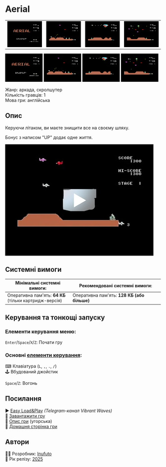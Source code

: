# Aerial

| | | | |
| --- | --- | --- | --- |
|![screen1](screenshots/scrn_aerial_01.png)|![screen2](screenshots/scrn_aerial_02.png)|![screen3](screenshots/scrn_aerial_03.png)|![screen4](screenshots/scrn_aerial_04.png)|

<img src="screenshots/scrn_aerial_01.png" width="24%"> <img src="screenshots/scrn_aerial_02.png" width="24%"> <img src="screenshots/scrn_aerial_03.png" width="24%"> <img src="screenshots/scrn_aerial_04.png" width="24%">

Жанр: аркада, скролшутер  
Кількість гравців: 1  
Мова гри: англійська  

## Опис

Керуючи літаком, ви маєте знищити все на своєму шляху.  

Бонус з написом "UP" додає одне життя.

[![video](../../thumbs/YT_51xiEkxXPdc.jpg)](https://www.youtube.com/watch?v=51xiEkxXPdc)

## Системні вимоги

|Мінімальні системні вимоги:|Рекомендовані системні вимоги:|
|---------------------------|------------------------------|
|Оперативна пам'ять: **64 КБ**<br>(тільки картридж-версія)|Оперативна пам'ять: **128 КБ (або більше)**|  

## Керування та тонкощі запуску
### Елементи керування меню:

`Enter`/`Space`/`X`/`Z`: Почати гру  

### Основні [елементи керування](../controllers.md):
⌨ Клавіатура (`L`, `,`, `.`, `/`)  
🕹 Вбудований джойстик  

`Space`/`Z`: Вогонь

## Посилання

▶ [Easy Load&Play](https://t.me/EP128k_Load_n_Play/777) *(Telegram-канал Vibrant Waves)*  
💾 [Завантажити гру](http://www.ep128.hu/Ep_Games/Prg/Aerial.rar)  
📃 [Опис гри](http://www.ep128.hu/Games/Aerial.htm) (угорська)  
🏡 [Домашня сторінка гри](http://inufuto.web.fc2.com/8bit/aerial/#ep64)

## Автори
👨‍💻 Розробник: [Inufuto](../../community/inufuto.md)  
📅 Рік релізу: [2025](../release_years/2025.md)  